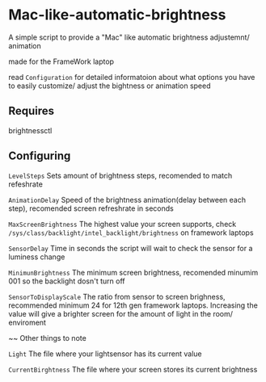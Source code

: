 # Mac-like-automatic-brightness
A simple script to provide a "Mac" like automatic brightness adjustemnt/ animation

made for the FrameWork laptop

read ```Configuration``` for detailed informatoion about what options you have to easily  customize/ adjust the bightness or animation speed

## Requires 
brightnessctl

## Configuring
```LevelSteps```  Sets amount of brightness steps, recomended to match refeshrate

```AnimationDelay```  Speed of the brightness animation(delay between each step), recomended screen refreshrate in seconds

```MaxScreenBrightness``` The highest value your screen supports, check ```/sys/class/backlight/intel_backlight/brightness``` on framework laptops

```SensorDelay``` Time in seconds the script will wait to check the sensor for a luminess change

```MinimunBrightness``` The minimum screen brightness, recomended minumim 001 so the backlight dosn't turn off

```SensorToDisplayScale``` The ratio from sensor to screen brighness, recommended minimum 24  for 12th gen framework laptops. Increasing the value will give a brighter screen for the amount of light in the room/ enviroment

~~ Other things to note

```Light```  The file where your lightsensor has its current value

```CurrentBirghtness```  The file where your screen stores its current brightness 
